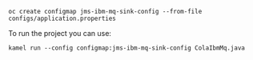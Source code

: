 


```
oc create configmap jms-ibm-mq-sink-config --from-file configs/application.properties
```

To run the project you can use:

```
kamel run --config configmap:jms-ibm-mq-sink-config ColaIbmMq.java
```